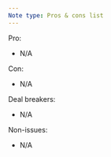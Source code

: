 ```yaml
---
Note type: Pros & cons list
---
```


Pro:
- N/A

Con:
- N/A

Deal breakers:
- N/A

Non-issues:
- N/A